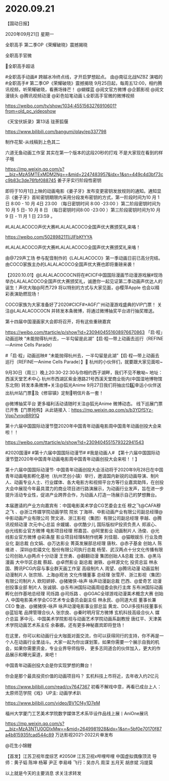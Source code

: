 # 2020.09.21


【国动日报】

2020年09月21日  星期一


全职高手 第二季OP《荣耀破晓》震撼揭晓

全职高手官微           

全职高手超话

#全职高手动画#
跨越冰冷终点线，才开启梦想起点。
由@南征北战NZBZ 演唱的#全职高手#  第二季OP《荣耀破晓》震撼揭晓
9月25日起，每周五12:00，相约腾讯视频，听荣耀破晓，看赛场锋芒！
@蝴蝶蓝 @阅文官方微博 @企鹅影视 @阅文漫镜头 @腾讯视频动漫 @彩色铅笔动画 L全职高手官微的微博视频

https://weibo.com/tv/show/1034:4551563276910601?from=old_pc_videoshow


 《天宝伏妖录》第13话 珑荼狐偃

https://www.bilibili.com/bangumi/play/ep337798



制作花絮-从线稿到上色其二

六道无鱼动画工作室
其实在第一个版本的这段20秒的打戏
不是大家现在看到的样子哦

https://mp.weixin.qq.com/s?__biz=MzA5MTExMDM2Ng==&mid=2247483957&idx=1&sn=449c4d3bf73cc9b83c3de76fbf088745
姜子牙实行阶段性密钥

即将于10月1日上映的动画电影《姜子牙》发布变更密钥发放规则的通知。通知显示《姜子牙》首轮密钥期限内采用分段发布密钥的方式，第一阶段时间为10 月 1 日 8:00 - 10 月 4日 23:00  （每日密钥时间 8:00 -23:00 ）第二阶段密钥时间为 10 月 5 日- 10 月 8 日 （每日密钥时间8:00 -23:00 ）第三阶段密钥时间为10 月 9 日 - 11 月 1 日 23:59 。


#LALALACOCO声优大赛#LALALACOCO全国声优大赛颁奖礼来咯！

https://weibo.com/5028982111/JlFbKfYYA

#LALALACOCO声优大赛#LALALACOCO全国声优大赛颁奖礼来咯！

由@729声工场 参与配音制作的《LALALACOCO》第一季动画日前已高分完结。由COCO家族主办的LALALACOCO全国声优大赛也即将重磅来袭！

【2020.10.01】@LALALACOCOCN将在#CICF中国国际漫画节动漫游戏展#现场举办LALALACOCO全国声优大赛颁奖礼，诚邀你一起见证第二季动画声优达人的诞生！声优大咖@阿杰729 将以特别的方式与大家见面，@樱萍Apple 也会以精彩表演助燃现场！

COCO家族为大家准备好了2020#CICF#×AGF广州动漫游戏盛典的VIP门票！ 关注@LALALACOCOCN 并转发本条微博，将通过微博抽奖平台进行抽奖赠送。


第十四届中国漫画家大会即将召开，将有这些重磅嘉宾

https://weibo.com/ttarticle/p/show?id=2309404551608976670863
「启·程」动画巡映  “未能抛得杭州去，一半勾留是此湖”【启·程—带上动画去巡行（REFINE—Anime Cells Parade）

#「启·程」动画巡映# “未能抛得杭州去，一半勾留是此湖”【启·程—带上动画去巡行（REFINE—Anime Cells Parade）】🎥
杭州的小伙伴们，就要跟大家见面啦~


9月30日（周三）晚上20:30-22:30与你相约西子湖畔，我们不见不散呦~
地址：西溪天堂艺术中心
杭州市西湖区紫金港路21号西溪天堂商业街内(中国湿地博物馆东北侧)
转发本条微博+关注@狐光Anime 9月27日我们将抽出位6️⃣幸运小伙伴送出杭州站门票🎫及《修容镇》定制💌明信片各一套！

@微博抽奖平台
更多福利活动请随时关注@狐光Anime 微博动态。
线下巡展门票已开售【门票抢购】从此链接入：https://mp.weixin.qq.com/s/b3YDfSYz-Vpp7vrqoBR91Q


第十六届中国国际动漫节暨2020年中国青年动画电影周中国青年动画创投大会来啦！！

https://weibo.com/ttarticle/p/show?id=2309404551579322941543

#2020国漫# #第十六届中国国际动漫节# #我是动画人# 【第十六届中国国际动漫节暨2020年中国青年动画电影周中国青年动画创投大会来啦！！】

第十六届中国国际动漫节· 中国青年动画创投大会活动将于2020年9月28日在中国青年动画电影孵化基地（杭州艺创小镇）举行，邀请国内新锐的动画导演、制片人、动画专业人士、行业媒体、各大电影方和视频平台方等行业嘉宾助阵，在创投大会中展现今年最具潜力的商业项目进行路演展示，为动画行业发声，旨在进一步提升活动专业性，促进产业跨界合作，为动画人打造一场展示自己的梦想舞台。

本届邀请的产业方向嘉宾有：中国电影美术学会CG艺委会主任  穆之飞@CAFA穆之飞  、@浙江传媒学院动画学院 院长 丁海祥、中影动画产业有限公司副总经理@中影动画产业有限公司  贺文进、浙江影视（集团）有限公司副总经理 李越、@腾讯视频动漫 次元中心总监 佘媛媛、@优酷少儿 国际版权IP投资负责人 郑淑心、 @光线影业官方微博  电影项目经理 邢嘉芸、@阿里影业 动画制片人 汤俊、@光线影业官方微博
@彩条屋  影业项目经理&制作统筹 刘佳靓、@猫眼娱乐 行业及商业化 副总裁 白文娟、@万达影业 菁英发展部总经理 唐秋、@赤子基金  创始人  陈维进 、深圳@宏禧文化 股份有限公司执行总裁 杨莹、武汉两点十分文化传播有限公司创始人@两点十分动漫  王世勇、@翻翻动漫 集团创始人&总裁 沈浩、@黑马漫画  大中华区总裁 蔡超、@卓然影业 副总裁 谢轶、@祥源文化 投资总监 林永国、腾讯PCG内容与事业群天画工作室 高级制片人  周望、@腾讯动漫 动画监制 动漫制片人 张宗旭、上海@观池 文化传播董事 总经理 张雪芹、浙江影视（集团）有限公司制片人 欧阳妍婷、@猪猪侠-咏声 咏声动漫副总裁 巴西、@爱奇艺 动漫创投事业部 制片人 张诚钢、@东布洲国际动画周组委会执行主席  东布洲国际动画孵化创作基地总经理 司烁路 @司烁路 、@GGAC全球游戏动漫美术概念大赛 创始人 中国电影美术学会CG艺术专业委员会副主任 林永民、@同道大叔 董事长兼CEO 鲁迪、@猪猪侠-咏声 咏声动漫电影事业部总监 黄龙、DOJI多技科技董事长 @蓝铅笔 品牌管理合伙人 张宗良、@秦时明月官方微博 玄机科技高级合伙人 媒介总监  茅中元、中国美术学院影视与动画艺术学院动画系副教授 唐红平、天津美术学院动画艺术系主任 余春娜。还有更多神秘嘉宾即将登场！

在这里，你可以和动画行业大咖面对面交流，你可以获得同行的支持，你不再是一个人在动画行业里战斗。大家一起为你出谋划策，如果你需要一个展示自我的机会，如果你需要资金，专业业界导师指导， 更多志同道合的伙伴加入，更大的作品展示和曝光渠道，来吧！

中国青年动画创投大会是你实现梦想的舞台！

你会是那个最具投资价值的动画项目吗？
玄机科技上市将近，去年收入约2亿元

https://www.bilibili.com/read/cv7647367
初看不解戏中意，再看已成台上人：太原师范学院《戏》 UP主: 动画学术趴

https://www.bilibili.com/video/BV1Cf4y1D7eM

 

 
福州大学厦门工艺美术学院数字媒体艺术系毕设作品线上展丨AniOne展讯

https://mp.weixin.qq.com/s?__biz=MzA3NTU0ODIxMw==&mid=2649981928&idx=1&sn=5bf0e70170f87a4b815935fcad544c89
万达影视2021-2022片单发布



@花生小锦鲤 

【首发】江苏卫视年度综艺 #2050#
江苏卫视x哔哩哔哩 中国虚拟偶像顶流
导师：黄子韬 陈坤 杨幂 尹正 李易峰
飞行：吴亦凡 周深 五月天 胡彦斌 冯提莫







以上就是今天的主要消息
求关注求转发





